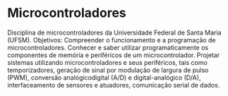 # Microcontroladores
Disciplina de microcontroladores da Universidade Federal de Santa Maria (UFSM). Objetivos: Compreender o funcionamento e a programação de microcontroladores. Conhecer e saber utilizar programaticamente os componentes de memória e periféricos de um microcontrolador. Projetar sistemas utilizando microcontroladores e seus periféricos, tais como temporizadores, geração de sinal por modulação de largura de pulso (PWM), conversão analógicodigital (A/D) e digital-analógico (D/A), interfaceamento de sensores e atuadores, comunicação serial de dados.
